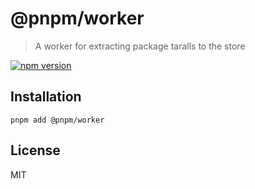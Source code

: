 # @pnpm/worker

> A worker for extracting package taralls to the store

[![npm version](https://img.shields.io/npm/v/@pnpm/worker.svg)](https://www.npmjs.com/package/@pnpm/worker)

## Installation

```
pnpm add @pnpm/worker
```

## License

MIT
